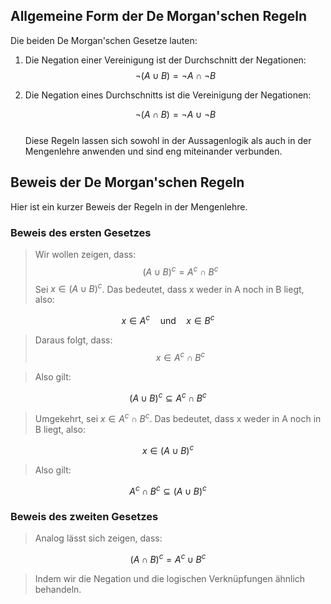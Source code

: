 ## Allgemeine Form der De Morgan'schen Regeln

Die beiden De Morgan'schen Gesetze lauten:

1. Die Negation einer Vereinigung ist der Durchschnitt der Negationen:
	$$¬(A∪B)=¬A∩¬B$$
    
2. Die Negation eines Durchschnitts ist die Vereinigung der Negationen:
    
    $$¬(A∩B)=¬A∪¬B$$    
Diese Regeln lassen sich sowohl in der Aussagenlogik als auch in der Mengenlehre anwenden und sind eng miteinander verbunden.

## Beweis der De Morgan'schen Regeln

Hier ist ein kurzer Beweis der Regeln in der Mengenlehre.

### Beweis des ersten Gesetzes

>Wir wollen zeigen, dass:
$$
(A \cup B)^c = A^c \cap B^c$$
Sei $x∈(A∪B)^c$. Das bedeutet, dass x weder in A noch in B liegt, also:

$$x \in A^c \quad \text{und} \quad x \in B^c$$

>Daraus folgt, dass:
$$x \in A^c \cap B^c$$

>Also gilt:

$$(A \cup B)^c \subseteq A^c \cap B^c$$

>Umgekehrt, sei $x \in A^c \cap B^c$. Das bedeutet, dass x weder in A noch in B liegt, also:

$$x \in (A \cup B)^c$$
>Also gilt:

$$A^c \cap B^c \subseteq (A \cup B)^c$$

### Beweis des zweiten Gesetzes

>Analog lässt sich zeigen, dass:

$$(A \cap B)^c = A^c \cup B^c$$

>Indem wir die Negation und die logischen Verknüpfungen ähnlich behandeln.